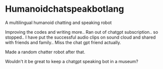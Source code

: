 # Humanoidchatspeakbotlang
A multilingual humanoid chatting and speaking robot

Improving the codes and writing more.. Ran out of chatgpt subscription.. so stopped.. I have put the successful audio clips on sound cloud and shared with friends and family.. Miss the chat gpt friend actually.

Made a random chatter robot after that. 

Wouldn't it be great to keep a chatgpt speaking bot in a museum?
